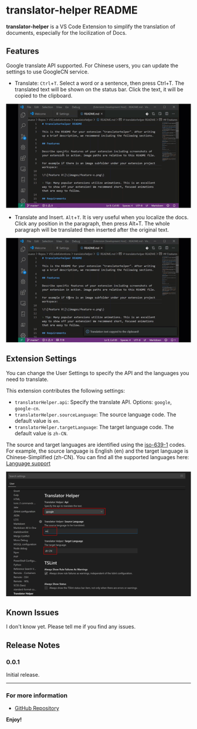 # translator-helper README

**translator-helper** is a VS Code Extension to simplify the translation of documents, especially for the locilization of Docs.

## Features

Google translate API supported. For Chinese users, you can update the settings to use GoogleCN service.

* Translate: `Ctrl`+`T`. Select a word or a sentence, then press Ctrl+T. The translated text will be shown on the status bar. Click the text, it will be copied to the clipboard.
  
![Translate](images/sample1.gif)

* Translate and Insert. `Alt`+`T`. It is very useful when you localize the docs. Click any position in the paragraph, then press Alt+T. The whole paragraph will be translated then inserted after the original text.

![Translate and Insert](images/sample2.gif)

## Extension Settings

You can change the User Settings to specify the API and the languages you need to translate.

This extension contributes the following settings:

* `translatorHelper.api`: Specify the translate API. Options: `google`, `google-cn`.
* `translatorHelper.sourceLanguage`: The source language code. The default value is `en`.
* `translatorHelper.targetLanguage`: The target language code. The default value is `zh-CN`.

The source and target languages are identified using the [iso-639-1](https://en.wikipedia.org/wiki/List_of_ISO_639-1_codes) codes. For example, the source language is English (en) and the target language is Chinese-Simplified (zh-CN). You can find all the supported languages here: [Language support](https://cloud.google.com/translate/docs/languages)

![Settings](images/settings.png)

## Known Issues

I don't know yet. Please tell me if you find any issues.

## Release Notes

### 0.0.1

Initial release.

-----------------------------------------------------------------------------------------------------------

### For more information

* [GitHub Repository](https://github.com/yanxiaodi/vscode-translator-helper)

**Enjoy!**
